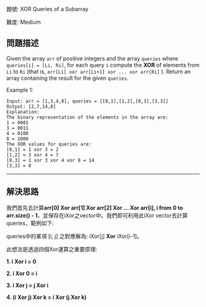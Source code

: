 題號: XOR Queries of a Subarray

難度: Medium

## 問題描述
Given the array `arr` of positive integers and the array `queries` where `queries[i] = [Li, Ri]`, for each query `i` compute the **XOR** of elements from `Li` to `Ri` (that is, `arr[Li] xor arr[Li+1] xor ... xor arr[Ri]` ). Return an array containing the result for the given `queries`.

Example 1:
```
Input: arr = [1,3,4,8], queries = [[0,1],[1,2],[0,3],[3,3]]
Output: [2,7,14,8] 
Explanation: 
The binary representation of the elements in the array are:
1 = 0001 
3 = 0011 
4 = 0100 
8 = 1000 
The XOR values for queries are:
[0,1] = 1 xor 3 = 2 
[1,2] = 3 xor 4 = 7 
[0,3] = 1 xor 3 xor 4 xor 8 = 14 
[3,3] = 8
```

---
## 解決思路
我們首先去計算**arr[0] Xor arr[1] Xor arr[2] Xor ... Xor arr[i], i from 0 to arr.size() - 1**，並保存在iXor之vector中。我們即可利用此iXor vector去計算queries，範例如下:

queries中的某項 [i, j] 之對應解為: iXor[j] **Xor** iXor[i-1]。

此想法是透過四個Xor運算之重要原理:

**1. i Xor i = 0**

**2. i Xor 0 = i**

**3. i Xor j = j Xor i**

**4. (i Xor j) Xor k = i Xor (j Xor k)**
